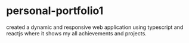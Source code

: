 # personal-portfolio1
created a dynamic and responsive web application using typescript and reactjs where it shows my all achievements and projects.
